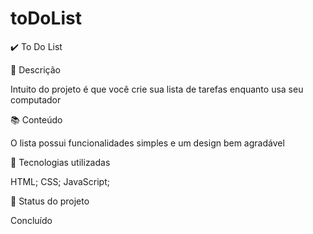 # toDoList

✔️ To Do List

📝 Descrição

Intuito do projeto é que você crie sua lista de tarefas enquanto usa seu computador

📚 Conteúdo

O lista possui funcionalidades simples e um design bem agradável 

🔧 Tecnologias utilizadas

HTML; CSS; JavaScript;

🎯 Status do projeto 

Concluído
